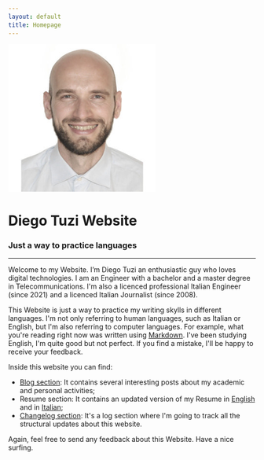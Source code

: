 ```yaml
---
layout: default
title: Homepage
---
```


<div class="text-center">
    <img src="/assets/img/profile.jpg" alt="Avatar" class="img-fluid img-thumbnail rounded-circle ">
    <h1>Diego Tuzi Website</h1>
    <h3>Just a way to practice languages</h3>
</div>

---
Welcome to my Website. I’m Diego Tuzi an enthusiastic guy who loves digital technologies. I am an Engineer with a bachelor and a master degree in Telecommunications. I'm also a licenced professional Italian Engineer (since 2021) and a licenced Italian Journalist (since 2008). 

This Website is just a way to practice my writing skylls in different languages. I'm not only referring to human languages, such as Italian or English, but I'm also referring to computer languages. For example, what you're reading right now was written using [Markdown](https://en.wikipedia.org/wiki/Markdown). 
I've been studying English, I'm quite good but not perfect. If you find a mistake, I'll be happy to receive your feedback.

Inside this website you can find:
* [Blog section](blog.html): It contains several interesting posts about my academic and personal activities;
* Resume section: It contains an updated version of my Resume in [English](resume.html) and in [Italian](resume_ita.html);
* [Changelog section](changelog.html): It's a log section where I'm going to track all the structural updates about this website.

Again, feel free to send any feedback about this Website. Have a nice surfing.